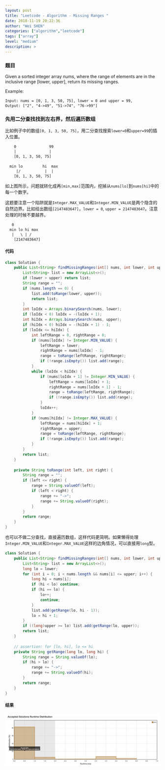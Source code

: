 ```yaml
---
layout: post
title: "Leetcode - Algorithm - Missing Ranges "
date: 2018-11-19 20:22:36
author: "Wei SHEN"
categories: ["algorithm","leetcode"]
tags: ["array"]
level: "medium"
description: >
---
```


### 题目
Given a sorted integer array nums, where the range of elements are in the inclusive range [lower, upper], return its missing ranges.

Example:
```
Input: nums = [0, 1, 3, 50, 75], lower = 0 and upper = 99,
Output: ["2", "4->49", "51->74", "76->99"]
```

### 先用二分查找找到左右界，然后遍历数组
比如例子中的数组`[0, 1, 3, 50, 75]`，用二分查找搜索`lower=0`和`upper=99`的插入位置。
```
    0               99
    |               |
    [0, 1, 3, 50, 75]

  min lo         hi  max
     |/           |  |
    [0, 1, 3, 50, 75]
```

如上图所示，问题就转化成再`[min,max]`范围内，挖掉从`nums[lo]`到`nums[hi]`中的每一个数字。

这题要注意一个陷阱就是`Integer.MAX_VALUE`和`Integer.MIN_VALUE`是两个隐含的自然边界。比如给出数组`[2147483647]`，`lower = 0`, `upper = 2147483647`。注意处理的时候不要越界。
```
   0
  min lo hi max    
   |   \ | /  
    [2147483647]
```

#### 代码
```java
class Solution {
    public List<String> findMissingRanges(int[] nums, int lower, int upper) {
        List<String> list = new ArrayList<>();
        if (lower > upper) return list;
        String range = "";
        if (nums.length == 0) {
            list.add(toRange(lower, upper));
            return list;
        }
        int loIdx = Arrays.binarySearch(nums, lower);
        if (loIdx < 0) loIdx = -(loIdx + 1);
        int hiIdx = Arrays.binarySearch(nums, upper);
        if (hiIdx < 0) hiIdx = -(hiIdx + 1) - 1;
        if (loIdx <= hiIdx) {
            int leftRange = 0, rightRange = 0;
            if (nums[loIdx] != Integer.MIN_VALUE) {
                leftRange = lower;
                rightRange = nums[loIdx] - 1;
                range = toRange(leftRange, rightRange);
                if (!range.isEmpty()) list.add(range);
            }
            while (loIdx < hiIdx) {
                if (nums[loIdx + 1] != Integer.MIN_VALUE) {
                    leftRange = nums[loIdx] + 1;
                    rightRange = nums[loIdx + 1] - 1;
                    range = toRange(leftRange, rightRange);
                    if (!range.isEmpty()) list.add(range);
                }
                loIdx++;
            }
            if (nums[hiIdx] != Integer.MAX_VALUE) {
                leftRange = nums[hiIdx] + 1;
                rightRange = upper;
                range = toRange(leftRange, rightRange);
                if (!range.isEmpty()) list.add(range);
            }
        }
        return list;
    }

    private String toRange(int left, int right) {
        String range = "";
        if (left <= right) {
            range = String.valueOf(left);
            if (left < right) {
                range += "->";
                range += String.valueOf(right);
            }
        }
        return range;
    }
}
```

也可以不做二分查找，直接遍历数组，这样代码更简明。如果懒得处理`Integer.MIN_VALUE`和`Integer.MAX_VALUE`这样的边角情况，可以直接用`long`型。

```java
class Solution {
    public List<String> findMissingRanges(int[] nums, int lower, int upper) {
        List<String> list = new ArrayList<>();
        long lo = lower;
        for (int i = 0; i < nums.length && nums[i] <= upper; i++) {
            long hi = nums[i];
            if (hi < lo) continue;
            if (hi == lo) {
                lo++;
                continue;
            }
            list.add(getRange(lo, hi - 1));
            lo = hi + 1;
        }
        if ((long)upper >= lo) list.add(getRange(lo, upper));
        return list;
    }

    // assertion: for [lo, hi], lo <= hi
    private String getRange(long lo, long hi) {
        String range = String.valueOf(lo);
        if (hi > lo) {
            range += "->";
            range += String.valueOf(hi);
        }
        return range;
    }
}
```

#### 结果
![missing-ranges-1](/images/leetcode/missing-ranges-1.png)
